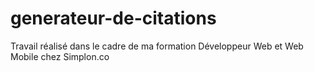 # generateur-de-citations
Travail réalisé dans le cadre de ma formation Développeur Web et Web Mobile chez Simplon.co
